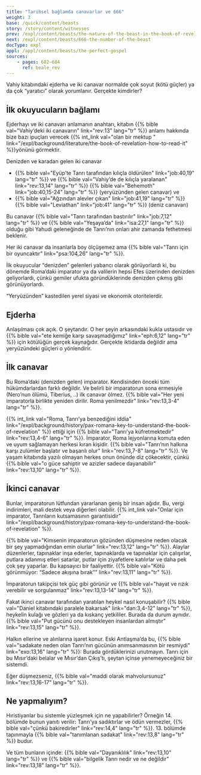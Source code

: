 ```yaml
---
title: "Tarihsel bağlamda canavarlar ve 666"
weight: 3
base: /quick/content/beasts
story: /story/content/witnesses
prev: /expl/content/beasts/the-nature-of-the-beast-in-the-book-of-revelation
next: /expl/content/beasts/666-the-number-of-the-beast
docType: expl
appl: /appl/content/beasts/the-perfect-gospel
sources: 
    - pages: 682–684
      ref: beale_rev
---
```


Vahiy kitabındaki ejderha ve iki canavar normalde çok soyut (kötü güçler) ya da çok “yaratıcı” olarak yorumlanır. Gerçekte kimdirler?

## İlk okuyucuların bağlamı

<a name="b8d0"></a>
Ejderhayı ve iki canavarı anlamanın anahtarı, kitabın {{% bible val="Vahiy’deki iki canavarın" link="rev:13" lang="tr" %}} anlamı hakkında bize bazı ipuçları verecek {{% int_link val="olan bir mektup " link="/expl/background/literature/the-book-of-revelation-how-to-read-it" %}}yönünü görmektir.

Denizden ve karadan gelen iki canavar

- {{% bible val="Eyüp’te Tanrı tarafından kılıçla öldürülen" link="job:40,19" lang="tr" %}} ve {{% bible val="Vahiy’de de kılıçla yaralanan" link="rev:13,14" lang="tr" %}} {{% bible val="Behemoth" link="job:40,15-24" lang="tr" %}} (yeryüzünden gelen canavar) ve
- {{% bible val="Ağzından alevler çıkan" link="job:41,19" lang="tr" %}} {{% bible val="Leviathan" link="job:41" lang="tr" %}} (deniz canavarı)

Bu canavar {{% bible val="Tanrı tarafından bastırılır" link="job:7,12" lang="tr" %}} ve {{% bible val="Yeşaya’da" link="isa:27,1" lang="tr" %}} olduğu gibi Yahudi geleneğinde de Tanrı’nın onları ahir zamanda fethetmesi beklenir.

Her iki canavar da insanlarla boy ölçüşemez ama {{% bible val="Tanrı için bir oyuncaktır" link="psa:104,26" lang="tr" %}}.

İlk okuyucular “denizden” gelenleri yabancı olarak görüyorlardı ki, bu dönemde Roma’daki imparator ya da valilerin hepsi Efes üzerinden denizden geliyorlardı, çünkü gemiler ufukta göründüklerinde denizden çıkmış gibi görünüyorlardı.

“Yeryüzünden” kastedilen yerel siyasi ve ekonomik otoritelerdir.

## Ejderha

<a name="744e"></a>
Anlaşılması çok açık. O şeytandır. O her şeyin arkasındaki kukla ustasıdır ve {{% bible val="ete kemiğe karşı savaşmadığımız" link="eph:6,12" lang="tr" %}} için kötülüğün gerçek kaynağıdır. Gerçekte iktidarda değildir ama yeryüzündeki güçleri o yönlendirir.

## İlk canavar

<a name="f803"></a>
Bu Roma’daki (denizden gelen) imparator. Kendisinden önceki tüm hükümdarlardan farklı değildir. Ve belirli bir imparatorun sona ermesiyle (Nero’nun ölümü, Tiberius, ..) ilk canavar ölmez. {{% bible val="Her yeni imparatorla birlikte yeniden dirilir. Roma yenilmezdir" link="rev:13,3-4" lang="tr" %}}.

{{% int_link val="Roma, Tanrı’ya benzediğini iddia" link="/expl/background/history/pax-romana-key-to-understand-the-book-of-revelation" %}} ettiği için {{% bible val="Tanrı’ya küfretmektedir" link="rev:13,4-6" lang="tr" %}}. İmparator, Roma lejyonlarına komuta eden ve uyum sağlamayan herkesi kıran kişidir. {{% bible val="Tanrı’nın halkına karşı zulümler başlatır ve başarılı olur" link="rev:13,7-8" lang="tr" %}}. Ve yaşam kitabında yazılı olmayan herkes onun önünde diz çökecektir, çünkü {{% bible val="o güce sahiptir ve azizler sadece dayanabilir" link="rev:13,10" lang="tr" %}}.

## İkinci canavar

<a name="929e"></a>
Bunlar, imparatorun lütfundan yararlanan geniş bir insan ağıdır. Bu, vergi indirimleri, mali destek veya diğerleri olabilir. {{% int_link val="Onlar için imparator, Tanrıların kutsamasının garantisidir" link="/expl/background/history/pax-romana-key-to-understand-the-book-of-revelation" %}}.

{{% bible val="Kimsenin imparatorun gözünden düşmesine neden olacak bir şey yapmadığından emin olurlar" link="rev:13,12" lang="tr" %}}. Alaylar düzenlerler, tapınaklar inşa ederler, tapınaklarda ve tapınaklar için çalışırlar, putlara adanmış etleri satarlar, putlar için ziyafetlere katılırlar ve daha pek çok şey yaparlar. Bu kapsayıcı bir faaliyettir. {{% bible val="Kötü görünmüyor: “Sadece akışına bırak”" link="rev:13,11" lang="tr" %}}.

İmparatorun takipçisi tek güç gibi görünür ve {{% bible val="hayat ve rızık verebilir ve sorgulanmaz" link="rev:13,13-14" lang="tr" %}}.

Fakat ikinci canavar tarafından yaratılan heykel nasıl konuşabilir? {{% bible val="Daniel kitabındaki paralele bakarsak" link="dan:3,4-12" lang="tr" %}}, heykelin kulağı ve gözleri ya da kıskanç yetkililer. Burada da durum aynıdır. {{% bible val="Put gücünü onu destekleyen insanlardan almıştır" link="rev:13,15" lang="tr" %}}.

Halkın ellerine ve alınlarına işaret konur. Eski Antlaşma’da bu, {{% bible val="sadakate neden olan Tanrı’nın gücünün anımsanmasının bir resmiydi" link="exo:13,16" lang="tr" %}}: Burada gördüklerinizi unutmayın. Tanrı için bu Mısır’daki belalar ve Mısır’dan Çıkış’tı, şeytan içinse yenemeyeceğiniz bir sistemdi.

Eğer düşmezseniz, {{% bible val="maddi olarak mahvolursunuz" link="rev:13,16-17" lang="tr" %}}.

## Ne yapmalıyım?

<a name="93e3"></a>
Hıristiyanlar bu sistemle yüzleşmek için ne yapabilirler? Örneğin 14. bölümde bunun yanıtı verilir: Tanrı’ya sadıktırlar ve ödün vermezler, {{% bible val="çünkü bakiredirler" link="rev:14,4" lang="tr" %}}. 13. bölümde tapınmayla {{% bible val="tanımlanan sadakat" link="rev:13,8" lang="tr" %}} budur.

Ve tüm bunların içinde: {{% bible val="Dayanıklılık" link="rev:13,10" lang="tr" %}} ve {{% bible val="bilgelik Tanrı nedir ve ne değildir" link="rev:13,18" lang="tr" %}}.
